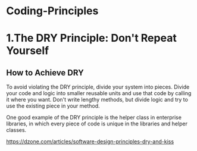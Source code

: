 # Coding-Principles


1.The DRY Principle: Don't Repeat Yourself
===
How to Achieve DRY
--
To avoid violating the DRY principle, divide your system into pieces. Divide your code and logic into smaller reusable units and use that code by calling it where you want. Don't write lengthy methods, but divide logic and try to use the existing piece in your method.

One good example of the DRY principle is the helper class in enterprise libraries, in which every piece of code is unique in the libraries and helper classes.

https://dzone.com/articles/software-design-principles-dry-and-kiss

